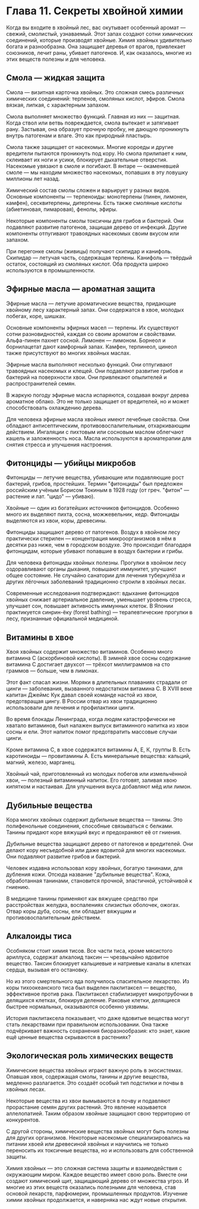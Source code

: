 # Глава 11. Секреты хвойной химии

Когда вы входите в хвойный лес, вас окутывает особенный аромат — свежий, смолистый, узнаваемый. Этот запах создают сотни химических соединений, которые производят хвойные. Химия хвойных удивительно богата и разнообразна. Она защищает деревья от врагов, привлекает союзников, лечит раны, убивает патогенов. И, как оказалось, многие из этих веществ полезны и для человека.

## Смола — жидкая защита

Смола — визитная карточка хвойных. Это сложная смесь различных химических соединений: терпенов, смоляных кислот, эфиров. Смола вязкая, липкая, с характерным запахом.

Смола выполняет множество функций. Главная из них — защитная. Когда ствол или ветвь повреждается, смола вытекает и затягивает рану. Застывая, она образует прочную пробку, не дающую проникнуть внутрь патогенам и влаге. Это как природный пластырь.

Смола также защищает от насекомых. Многие короеды и другие вредители пытаются проникнуть под кору. Но смола прилипает к ним, склеивает их ноги и усики, блокирует дыхательные отверстия. Насекомые увязают в смоле и погибают. В янтаре — окаменевшей смоле — мы находим множество насекомых, попавших в эту ловушку миллионы лет назад.

Химический состав смолы сложен и варьирует у разных видов. Основные компоненты — терпеноиды: монотерпены (пинен, лимонен, камфен), сесквитерпены, дитерпены. Есть также смоляные кислоты (абиетиновая, пимаровая), фенолы, эфиры.

Некоторые компоненты смолы токсичны для грибов и бактерий. Они подавляют развитие патогенов, защищая дерево от инфекций. Другие компоненты отпугивают травоядных насекомых своим вкусом или запахом.

При перегонке смолы (живицы) получают скипидар и канифоль. Скипидар — летучая часть, содержащая терпены. Канифоль — твёрдый остаток, состоящий из смоляных кислот. Оба продукта широко используются в промышленности.

## Эфирные масла — ароматная защита

Эфирные масла — летучие ароматические вещества, придающие хвойному лесу характерный запах. Они содержатся в хвое, молодых побегах, коре, шишках.

Основные компоненты эфирных масел — терпены. Их существуют сотни разновидностей, каждая со своим ароматом и свойствами. Альфа-пинен пахнет сосной. Лимонен — лимоном. Борнеол и борнилацетат дают камфорный запах. Камфен, терпинеол, цинеол также присутствуют во многих хвойных маслах.

Эфирные масла выполняют несколько функций. Они отпугивают травоядных насекомых и клещей. Они подавляют развитие грибов и бактерий на поверхности хвои. Они привлекают опылителей и распространителей семян.

В жаркую погоду эфирные масла испаряются, создавая вокруг дерева ароматное облако. Это не только защищает от вредителей, но и может способствовать охлаждению дерева.

Для человека эфирные масла хвойных имеют лечебные свойства. Они обладают антисептическим, противовоспалительным, отхаркивающим действием. Ингаляции с пихтовым или сосновым маслом облегчают кашель и заложенность носа. Масла используются в ароматерапии для снятия стресса и улучшения настроения.

## Фитонциды — убийцы микробов

Фитонциды — летучие вещества, убивающие или подавляющие рост бактерий, грибов, простейших. Термин "фитонциды" был предложен российским учёным Борисом Токиным в 1928 году (от греч. "фитон" — растение и лат. "цидо" — убиваю).

Хвойные — один из богатейших источников фитонцидов. Особенно много их выделяют пихта, сосна, можжевельник, кедр. Фитонциды выделяются из хвои, коры, древесины.

Фитонциды защищают дерево от патогенов. Воздух в хвойном лесу практически стерилен — концентрация микроорганизмов в нём в десятки раз ниже, чем в городском воздухе. Это происходит благодаря фитонцидам, которые убивают попавшие в воздух бактерии и грибы.

Для человека фитонциды хвойных полезны. Прогулки в хвойном лесу оздоравливают органы дыхания, повышают иммунитет, улучшают общее состояние. Не случайно санатории для лечения туберкулёза и других лёгочных заболеваний традиционно строили в хвойных лесах.

Современные исследования подтверждают: вдыхание фитонцидов хвойных снижает артериальное давление, уменьшает уровень стресса, улучшает сон, повышает активность иммунных клеток. В Японии практикуется синрин-ёку (forest bathing) — терапевтические прогулки в лесу, признанные официальной медициной.

## Витамины в хвое

Хвоя хвойных содержит множество витаминов. Особенно много витамина С (аскорбиновой кислоты). В зимней хвое сосны содержание витамина С достигает двухсот — трёхсот миллиграммов на сто граммов — больше, чем в лимонах.

Этот факт спасал жизни. Моряки в длительных плаваниях страдали от цинги — заболевания, вызванного недостатком витамина С. В XVIII веке капитан Джеймс Кук давал своей команде настой из хвои, предотвращая цингу. В России отвар из хвои традиционно использовали для лечения и профилактики цинги.

Во время блокады Ленинграда, когда людям катастрофически не хватало витаминов, был налажен выпуск витаминного напитка из хвои сосны и ели. Этот напиток помог предотвратить массовые случаи цинги.

Кроме витамина С, в хвое содержатся витамины А, Е, К, группы В. Есть каротиноиды — провитамины А. Есть минеральные вещества: кальций, магний, железо, марганец.

Хвойный чай, приготовленный из молодых побегов или измельчённой хвои, — полезный витаминный напиток. Его готовят, заливая хвою кипятком и настаивая. Для улучшения вкуса добавляют мёд или лимон.

## Дубильные вещества

Кора многих хвойных содержит дубильные вещества — танины. Это полифенольные соединения, способные связываться с белками. Танины придают коре вяжущий вкус и предохраняют её от гниения.

Дубильные вещества защищают дерево от патогенов и вредителей. Они делают кору несъедобной или даже ядовитой для многих насекомых. Они подавляют развитие грибов и бактерий.

Человек издавна использовал кору хвойных, богатую танинами, для дубления кожи. Отсюда название "дубильные вещества". Кожа, обработанная танинами, становится прочной, эластичной, устойчивой к гниению.

В медицине танины применяют как вяжущее средство при расстройствах желудка, воспалениях слизистых оболочек, ожогах. Отвар коры дуба, сосны, ели обладает вяжущим и противовоспалительным действием.

## Алкалоиды тиса

Особняком стоит химия тисов. Все части тиса, кроме мясистого ариллуса, содержат алкалоид таксин — чрезвычайно ядовитое вещество. Таксин блокирует кальциевые и натриевые каналы в клетках сердца, вызывая его остановку.

Но из этого смертельного яда получилось спасительное лекарство. Из коры тихоокеанского тиса был выделен паклитаксел — вещество, эффективное против рака. Паклитаксел стабилизирует микротрубочки в делящихся клетках, блокируя деление. Раковые клетки, делящиеся быстрее нормальных, оказываются особенно уязвимы.

История паклитаксела показывает, что даже ядовитые вещества могут стать лекарствами при правильном использовании. Она также подчёркивает важность сохранения биоразнообразия: кто знает, какие ещё ценные вещества скрываются в растениях?

## Экологическая роль химических веществ

Химические вещества хвойных играют важную роль в экосистемах. Опавшая хвоя, содержащая смолы, танины и другие вещества, медленно разлагается. Это создаёт особый тип подстилки и почвы в хвойных лесах.

Некоторые вещества из хвои вымываются в почву и подавляют прорастание семян других растений. Это явление называется аллелопатией. Таким образом хвойные защищают свою территорию от конкурентов.

С другой стороны, химические вещества хвойных могут быть полезны для других организмов. Некоторые насекомые специализировались на питании хвоей или древесиной хвойных и научились не только переносить их токсичные вещества, но и использовать для собственной защиты.

Химия хвойных — это сложная система защиты и взаимодействия с окружающим миром. Каждое вещество имеет свою роль. Вместе они создают химический щит, защищающий дерево от множества угроз. И многие из этих веществ оказались полезными для человека, став основой лекарств, парфюмерии, промышленных продуктов. Изучение химии хвойных продолжается, и наверняка нас ждут новые открытия.
